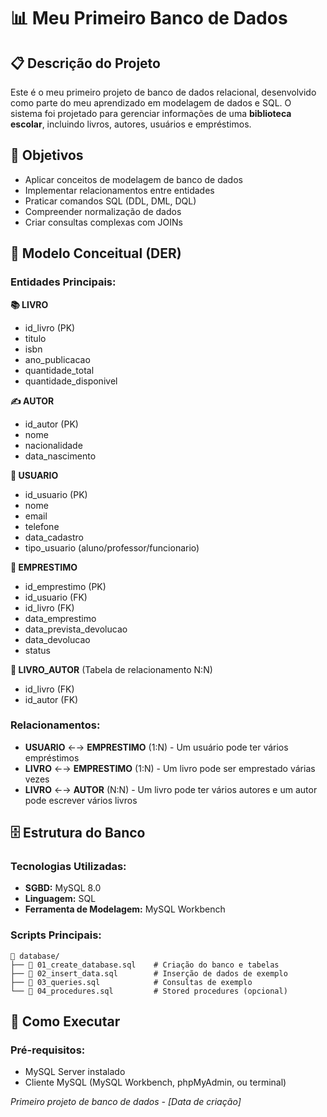 # 📊 Meu Primeiro Banco de Dados

## 📋 Descrição do Projeto

Este é o meu primeiro projeto de banco de dados relacional, desenvolvido como parte do meu aprendizado em modelagem de dados e SQL. O sistema foi projetado para gerenciar informações de uma **biblioteca escolar**, incluindo livros, autores, usuários e empréstimos.

## 🎯 Objetivos

- Aplicar conceitos de modelagem de banco de dados
- Implementar relacionamentos entre entidades
- Praticar comandos SQL (DDL, DML, DQL)
- Compreender normalização de dados
- Criar consultas complexas com JOINs

## 📐 Modelo Conceitual (DER)

### Entidades Principais:

**📚 LIVRO**
- id_livro (PK)
- titulo
- isbn
- ano_publicacao
- quantidade_total
- quantidade_disponivel

**✍️ AUTOR**
- id_autor (PK)
- nome
- nacionalidade
- data_nascimento

**👤 USUARIO**
- id_usuario (PK)
- nome
- email
- telefone
- data_cadastro
- tipo_usuario (aluno/professor/funcionario)

**📖 EMPRESTIMO**
- id_emprestimo (PK)
- id_usuario (FK)
- id_livro (FK)
- data_emprestimo
- data_prevista_devolucao
- data_devolucao
- status

**🔗 LIVRO_AUTOR** (Tabela de relacionamento N:N)
- id_livro (FK)
- id_autor (FK)

### Relacionamentos:

- **USUARIO** ←→ **EMPRESTIMO** (1:N) - Um usuário pode ter vários empréstimos
- **LIVRO** ←→ **EMPRESTIMO** (1:N) - Um livro pode ser emprestado várias vezes
- **LIVRO** ←→ **AUTOR** (N:N) - Um livro pode ter vários autores e um autor pode escrever vários livros

## 🗄️ Estrutura do Banco

### Tecnologias Utilizadas:
- **SGBD:** MySQL 8.0
- **Linguagem:** SQL
- **Ferramenta de Modelagem:** MySQL Workbench

### Scripts Principais:

```
📁 database/
├── 📄 01_create_database.sql    # Criação do banco e tabelas
├── 📄 02_insert_data.sql        # Inserção de dados de exemplo
├── 📄 03_queries.sql            # Consultas de exemplo
└── 📄 04_procedures.sql         # Stored procedures (opcional)
```

## 🚀 Como Executar

### Pré-requisitos:
- MySQL Server instalado
- Cliente MySQL (MySQL Workbench, phpMyAdmin, ou terminal)


*Primeiro projeto de banco de dados - [Data de criação]*
